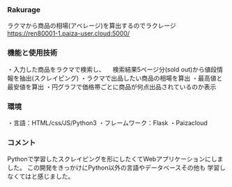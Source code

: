 ### Rakurage
ラクマから商品の相場(アベレージ)を算出するのでラクレージ
https://ren80001-1.paiza-user.cloud:5000/
### 機能と使用技術
・入力した商品をラクマで検索し、
　検索結果5ページ分(sold out)から値段情報を抽出(スクレイピング)
・ラクマで出品したい商品の相場を算出
・最高値と最安値を算出
・円グラフで価格帯ごとに商品が何点出品されているのか表示
### 環境
・言語：HTML/css/JS/Python3
・フレームワーク：Flask
・Paizacloud
### コメント
Pythonで学習したスクレイピングを形にしたくてWebアプリケーションにしました。
この開発をきっかけにPython以外の言語やデータベースその他も
学習しなくてはと感じました。
